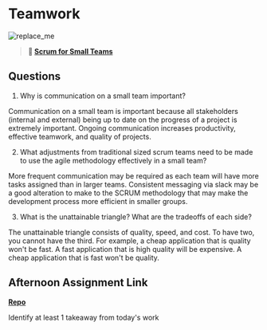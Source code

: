 # Teamwork

![replace_me](https://codeworks.blob.core.windows.net/public/assets/img/illustrations/placeholder.svg)

> **📖 [Scrum for Small Teams](https://codeworksacademy.com/fs-student-guide/resources/wk8-9/02-Scrum-For-Small-Teams)**

## Questions

1. Why is communication on a small team important?

Communication on a small team is important because all stakeholders (internal and external) being up to date on the progress of a project is extremely important. Ongoing communication increases productivity, effective teamwork, and quality of projects. 

2. What adjustments from traditional sized scrum teams need to be made to use the agile methodology effectively in a small team?

More frequent communication may be required as each team will have more tasks assigned than in larger teams. Consistent messaging via slack may be a good alteration to make to the SCRUM methodology that may make the development process more efficient in smaller groups. 

3. What is the unattainable triangle? What are the tradeoffs of each side?

The unattainable triangle consists of quality, speed, and cost. To have two, you cannot have the third. For example, a cheap application that is quality won't be fast. A fast application that is high quality will be expensive. A cheap application that is fast won't be quality. 

## Afternoon Assignment Link

**[Repo](https://github.com/CALEBELLIOTT/on-tracker)**

Identify at least 1 takeaway from today's work
